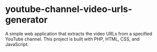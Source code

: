# youtube-channel-video-urls-generator
A simple web application that extracts the video URLs from a specified YouTube channel. This project is built with PHP, HTML, CSS, and JavaScript.
